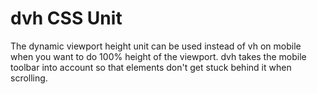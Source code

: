 # dvh CSS Unit

The dynamic viewport height unit can be used instead of vh on mobile when you want to do 100% height of the viewport. dvh takes the mobile toolbar into account so that elements don't get stuck behind it when scrolling. 
